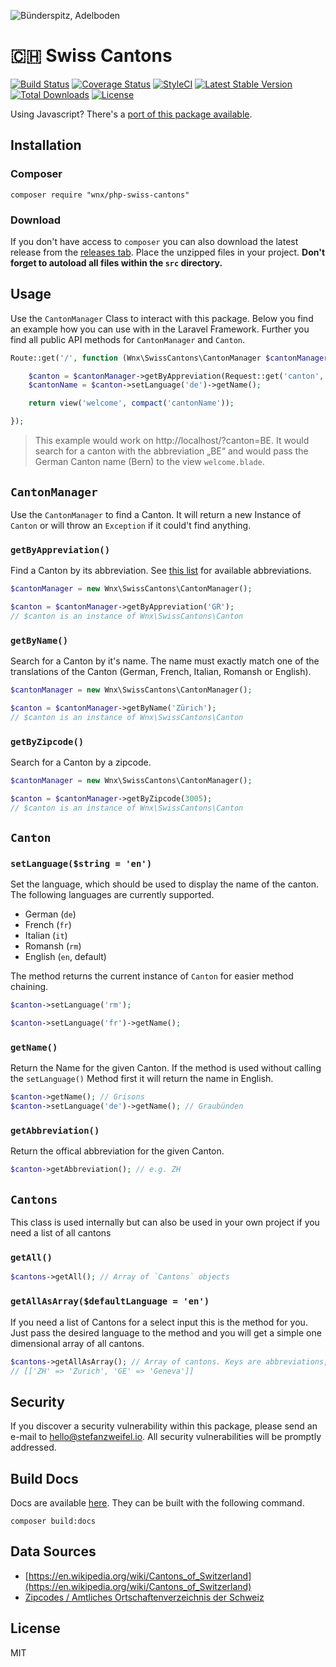 ![Bünderspitz, Adelboden](https://cloud.githubusercontent.com/assets/1080923/20579057/c5b79272-b1ca-11e6-9f60-d8c40e0f41ab.png)

# 🇨🇭 Swiss Cantons

[![Build Status](https://travis-ci.org/stefanzweifel/php-swiss-cantons.svg?branch=master)](https://travis-ci.org/stefanzweifel/php-swiss-cantons)
[![Coverage Status](https://coveralls.io/repos/github/stefanzweifel/php-swiss-cantons/badge.svg?branch=add-coverage-report)](https://coveralls.io/github/stefanzweifel/php-swiss-cantons?branch=add-coverage-report)
[![StyleCI](https://styleci.io/repos/62249401/shield)](https://styleci.io/repos/62249401)
[![Latest Stable Version](https://poser.pugx.org/wnx/php-swiss-cantons/v/stable)](https://packagist.org/packages/wnx/php-swiss-cantons)
[![Total Downloads](https://poser.pugx.org/wnx/php-swiss-cantons/downloads)](https://packagist.org/packages/wnx/php-swiss-cantons)
[![License](https://poser.pugx.org/wnx/php-swiss-cantons/license)](https://packagist.org/packages/wnx/php-swiss-cantons)

Using Javascript? There's a [port of this package available](https://github.com/stefanzweifel/js-swiss-cantons).

## Installation

### Composer

```shell
composer require "wnx/php-swiss-cantons"
```

### Download

If you don't have access to `composer` you can also download the latest release from the [releases tab](https://github.com/stefanzweifel/php-swiss-cantons/releases). Place the unzipped files in your project. **Don't forget to autoload all files within the `src` directory.**

## Usage
Use the `CantonManager`  Class to interact with this package. Below you find an example how you can use with in the Laravel Framework. Further you find all public API methods for `CantonManager` and `Canton`.

```php
Route::get('/', function (Wnx\SwissCantons\CantonManager $cantonManager) {

    $canton = $cantonManager->getByAppreviation(Request::get('canton', 'ZH'));
    $cantonName = $canton->setLanguage('de')->getName();

	return view('welcome', compact('cantonName'));

});
```

> This example would work on http://localhost/?canton=BE. It would search for a canton with the abbreviation „BE“ and would  pass the German Canton name (Bern) to the view `welcome.blade`.

## `CantonManager`

Use the `CantonManager` to find a Canton. It will return a new Instance of `Canton` or will throw an `Exception` if it could't find anything.

### `getByAppreviation()`

Find a Canton by its abbreviation. See [this list](https://en.wikipedia.org/wiki/Cantons_of_Switzerland#List) for available abbreviations.

```php
$cantonManager = new Wnx\SwissCantons\CantonManager();

$canton = $cantonManager->getByAppreviation('GR');
// $canton is an instance of Wnx\SwissCantons\Canton
```

### `getByName()`

Search for a Canton by it's name. The name must exactly match one of the translations of the Canton (German, French, Italian, Romansh or English).

```php
$cantonManager = new Wnx\SwissCantons\CantonManager();

$canton = $cantonManager->getByName('Zürich');
// $canton is an instance of Wnx\SwissCantons\Canton
```

### `getByZipcode()`

Search for a Canton by a zipcode.

```php
$cantonManager = new Wnx\SwissCantons\CantonManager();

$canton = $cantonManager->getByZipcode(3005);
// $canton is an instance of Wnx\SwissCantons\Canton
```

## `Canton`

### `setLanguage($string = 'en')`
Set the language, which should be used to display the name of the canton. The following languages are currently supported.

- German (`de`)
- French (`fr`)
- Italian (`it`)
- Romansh (`rm`)
- English (`en`, default)

The method returns the current instance of `Canton` for easier method chaining.

```php
$canton->setLanguage('rm');
```

```php
$canton->setLanguage('fr')->getName();
```


### `getName()`
Return the Name for the given Canton. If the method is used without calling the `setLanguage()` Method first it will return the name in English.

```php
$canton->getName(); // Grisons
$canton->setLanguage('de')->getName(); // Graubünden
```


### `getAbbreviation()`
Return the offical abbreviation for the given Canton.

```php
$canton->getAbbreviation(); // e.g. ZH
```

## `Cantons`

This class is used internally but can also be used in your own project if you need a list of all cantons

### `getAll()`

```php
$cantons->getAll(); // Array of `Cantons` objects
```

### `getAllAsArray($defaultLanguage = 'en')`

If you need a list of Cantons for a select input this is the method for you. Just pass the desired language to the method and you will get a simple one dimensional array of all cantons.

```php
$cantons->getAllAsArray(); // Array of cantons. Keys are abbreviations, values are canton names
// [['ZH' => 'Zurich', 'GE' => 'Geneva']]
```

## Security

If you discover a security vulnerability within this package, please send an e-mail to hello@stefanzweifel.io. All security vulnerabilities will be promptly addressed.

## Build Docs

Docs are available [here](https://stefanzweifel.github.io/php-swiss-cantons/). They can be built with the following command.

```shell
composer build:docs
```

## Data Sources

- [https://en.wikipedia.org/wiki/Cantons_of_Switzerland](https://en.wikipedia.org/wiki/Cantons_of_Switzerland)
- [Zipcodes / Amtliches Ortschaftenverzeichnis der Schweiz](http://www.cadastre.ch/internet/kataster/de/home/services/service/plz.html)

## License

MIT
